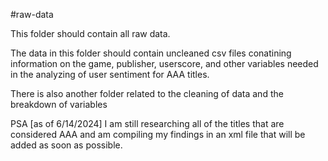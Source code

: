 #raw-data

This folder should contain all raw data. 

The data in this folder should contain uncleaned csv files conatining information on the game, publisher, userscore, and other variables needed in the analyzing of user sentiment for AAA titles.

There is also another folder related to the cleaning of data and the breakdown of variables

PSA [as of 6/14/2024] I am still researching all of the titles that are considered AAA and am compiling my findings in an xml file that will be added as soon as possible.